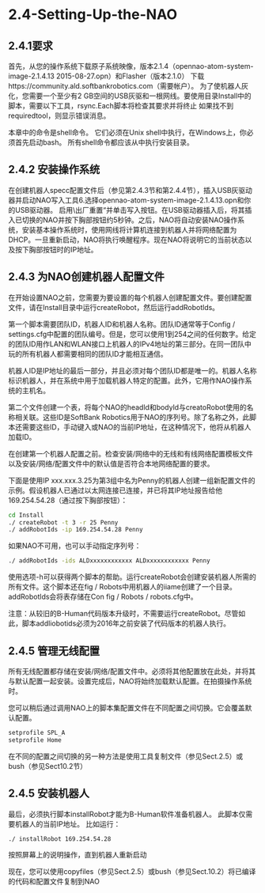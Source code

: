 # 2.4-Setting-Up-the-NAO

## 2.4.1要求

首先，从您的操作系统下载原子系统映像，版本2.1.4（opennao-atom-system-image-2.1.4.13 2015-08-27.opn）和Flasher（版本2.1.0） 下载https://community.ald.softbankrobotics.com（需要帐户）。 为了使机器人灰化，您需要一个至少有2 GB空间的USB灰驱和一根网线。要使用目录Install中的脚本，需要以下工具，rsync.Each脚本将检查其要求并将终止 如果找不到requiredtool，则显示错误消息。

本章中的命令是shell命令。 它们必须在Unix shell中执行，在Windows上，你必须首先启动bash。 所有shell命令都应该从中执行安装目录。

## 2.4.2 安装操作系统

在创建机器人specc配置文件后（参见第2.4.3节和第2.4.4节），插入USB灰驱动器并启动NAO写入工具6.选择opennao-atom-system-image-2.1.4.13.opn和你的USB驱动器。 启用\出厂重置“并单击写入按钮。在USB驱动器插入后，将其插入已切换的NAO并按下胸部按钮约5秒钟。之后，NAO将自动安装NAO操作系统，安装基本操作系统时，使用网线将计算机连接到机器人并将网络配置为DHCP。一旦重新启动，NAO将执行唤醒程序。现在NAO将说明它的当前状态以及按下胸部按钮时的IP地址。

## 2.4.3 为NAO创建机器人配置文件

在开始设置NAO之前，您需要为要设置的每个机器人创建配置文件。要创建配置文件，请在Install目录中运行createRobot，然后运行addRobotlds。

第一个脚本需要团队ID，机器人ID和机器人名称。团队ID通常等于Config / settings.cfg中配置的团队编号。但是，您可以使用1到254之间的任何数字。给定的团队ID用作LAN和WLAN接口上机器人的IPv4地址的第三部分。在同一团队中玩的所有机器人都需要相同的团队ID才能相互通信。

机器人ID是IP地址的最后一部分，并且必须对每个团队ID都是唯一的。机器人名称标识机器人，并在系统中用于加载机器人特定的配置。此外，它用作NAO操作系统的主机名。

第二个文件创建一个表，将每个NAO的headld和bodyld与creatoRobot使用的名称相关联。这些ID是SoftBank Robotics用于NAO的序列号。除了名称之外，此脚本还需要这些ID，手动键入或NAO的当前IP地址，在这种情况下，他将从机器人加载ID。

在创建第一个机器人配置之前。检查安装/网络中的无线和有线网络配置模板文件以及安装/网络/配置文件中的默认值是否符合本地网络配置的要求。

下面是使用IP xxx.xxx.3.25为第3组中名为Penny的机器人创建一组新配置文件的示例。假设机器人已通过以太网连接已连接，并已将其IP地址报告给他169.254.54.28（通过按下胸部按钮）：
```bash
cd Install
./ createRobot -t 3 -r 25 Penny
./ addRobotIds -ip 169.254.54.28 Penny
```
如果NAO不可用，也可以手动指定序列号：
```bash
./ addRobotIds -ids ALDxxxxxxxxxxxx ALDxxxxxxxxxxxx Penny
```
使用选项-h可以获得两个脚本的帮助。运行createRobot会创建安装机器人所需的所有文件。这个脚本还在fig / Robots中用机器人的iiame创建了一个目录。addRobotlds会将表存储在Con fig / Robots / robots.cfg中。

注意：从较旧的B-Human代码版本升级时，不需要运行createRobot。尽管如此，脚本addliobotids必须为2016年之前安装了代码版本的机器人执行。

## 2.4.5 管理无线配置

所有无线配置都存储在安装/网络/配置文件中。必须将其他配置放在此处，并将其与默认配置一起安装。设置完成后，NAO将始终加载默认配置。在拍摄操作系统时。


您可以稍后通过调用NAO上的脚本集配置文件在不同配置之间切换。它会覆盖默认配置。
```bash
setprofile SPL_A
setprofile Home
```
在不同的配置之间切换的另一种方法是使用工具复制文件（参见Sect.2.5）或bush（参见Sect10.2节）

## 2.4.5 安装机器人

最后，必须执行脚本installRobot才能为B-Human软件准备机器人。 此脚本仅需要机器人的当前IP地址。 比如运行：
```bash
./ installRobot 169.254.54.28
```
按照屏幕上的说明操作，直到机器人重新启动

现在，您可以使用copyfiles（参见Sect.2.5）或bush（参见Sect.10.2）将已编译的代码和配置文件复制到NAO

